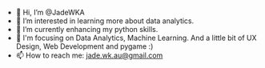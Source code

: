 - 👋 Hi, I’m @JadeWKA
- 👀 I’m interested in learning more about data analytics.
- 🌱 I’m currently enhancing my python skills.
- 📖 I'm focusing on Data Analytics, Machine Learning. And a little bit of UX Design, Web Development and pygame :)
- 📫 How to reach me: jade.wk.au@gmail.com

<!---
JadeWKA/JadeWKA is a ✨ special ✨ repository because its `README.md` (this file) appears on your GitHub profile.
You can click the Preview link to take a look at your changes.
--->
